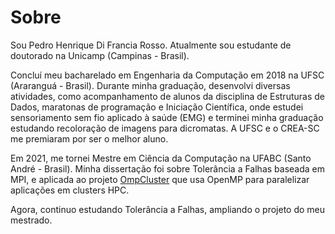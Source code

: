 # Sobre

Sou Pedro Henrique Di Francia Rosso. Atualmente sou estudante de doutorado na Unicamp (Campinas - Brasil).

Concluí meu bacharelado em Engenharia da Computação em 2018 na UFSC (Araranguá - Brasil). Durante minha graduação, desenvolvi diversas atividades, como acompanhamento de alunos da disciplina de Estruturas de Dados, maratonas de programação e Iniciação Científica, onde estudei sensoriamento sem fio aplicado à saúde (EMG) e terminei minha graduação estudando recoloração de imagens para dicromatas. A UFSC e o CREA-SC me premiaram por ser o melhor aluno.

Em 2021, me tornei Mestre em Ciência da Computação na UFABC (Santo André - Brasil). Minha dissertação foi sobre Tolerância a Falhas baseada em MPI, e aplicada ao projeto [OmpCluster](https://ompcluster.gitlab.io) que usa OpenMP para paralelizar aplicações em clusters HPC.

Agora, continuo estudando Tolerância a Falhas, ampliando o projeto do meu mestrado.